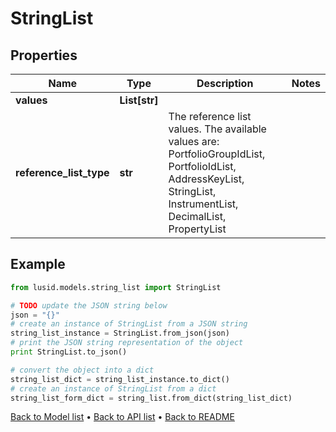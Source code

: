 # StringList


## Properties
Name | Type | Description | Notes
------------ | ------------- | ------------- | -------------
**values** | **List[str]** |  | 
**reference_list_type** | **str** | The reference list values. The available values are: PortfolioGroupIdList, PortfolioIdList, AddressKeyList, StringList, InstrumentList, DecimalList, PropertyList | 

## Example

```python
from lusid.models.string_list import StringList

# TODO update the JSON string below
json = "{}"
# create an instance of StringList from a JSON string
string_list_instance = StringList.from_json(json)
# print the JSON string representation of the object
print StringList.to_json()

# convert the object into a dict
string_list_dict = string_list_instance.to_dict()
# create an instance of StringList from a dict
string_list_form_dict = string_list.from_dict(string_list_dict)
```
[Back to Model list](../README.md#documentation-for-models) &#8226; [Back to API list](../README.md#documentation-for-api-endpoints) &#8226; [Back to README](../README.md)


